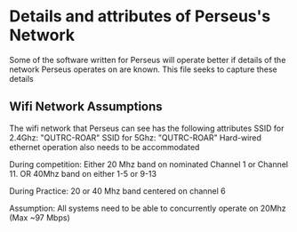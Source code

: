 # Details and attributes of Perseus's Network

Some of the software written for Perseus will operate better if details of the network Perseus operates on are known.
This file seeks to capture these details

## Wifi Network Assumptions
The wifi network that Perseus can see has the following attributes
SSID for 2.4Ghz: "QUTRC-ROAR"
SSID for 5Ghz: "QUTRC-ROAR"
Hard-wired ethernet operation also needs to be accommodated

During competition:
Either 20 Mhz band on nominated Channel 1 or Channel 11.
OR
40Mhz band on either 1-5 or 9-13

During Practice:
20 or 40 Mhz band centered on channel 6

Assumption: All systems need to be able to concurrently operate on 20Mhz (Max ~97 Mbps)

